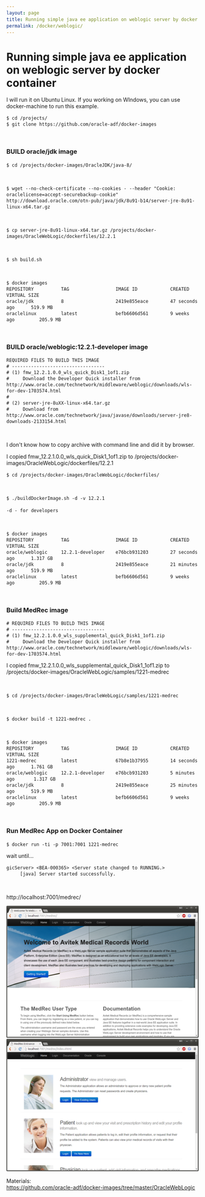 ```yaml
---
layout: page
title: Running simple java ee application on weblogic server by docker container
permalink: /docker/weblogic/
---
```


# Running simple java ee application on weblogic server by docker container

I will run it on Ubuntu Linux. If you working on WIndows, you can use docker-machine to run this example.

    $ cd /projects/
    $ git clone https://github.com/oracle-adf/docker-images

<br/>

### BUILD oracle/jdk image

    $ cd /projects/docker-images/OracleJDK/java-8/

<br/>

    $ wget --no-check-certificate --no-cookies - --header "Cookie: oraclelicense=accept-securebackup-cookie" http://download.oracle.com/otn-pub/java/jdk/8u91-b14/server-jre-8u91-linux-x64.tar.gz

<br/>

    $ cp server-jre-8u91-linux-x64.tar.gz /projects/docker-images/OracleWebLogic/dockerfiles/12.2.1

<br/>

    $ sh build.sh

<br/>

    $ docker images
    REPOSITORY          TAG                 IMAGE ID            CREATED             VIRTUAL SIZE
    oracle/jdk          8                   2419e855eace        47 seconds ago      519.9 MB
    oraclelinux         latest              befb6606d561        9 weeks ago         205.9 MB

<br/>

### BUILD oracle/weblogic:12.2.1-developer image

    REQUIRED FILES TO BUILD THIS IMAGE
    # ----------------------------------
    # (1) fmw_12.2.1.0.0_wls_quick_Disk1_1of1.zip
    #     Download the Developer Quick installer from http://www.oracle.com/technetwork/middleware/weblogic/downloads/wls-for-dev-1703574.html
    #
    # (2) server-jre-8uXX-linux-x64.tar.gz
    #     Download from http://www.oracle.com/technetwork/java/javase/downloads/server-jre8-downloads-2133154.html

<br/>

I don't know how to copy archive with command line and did it by browser.

I copied fmw_12.2.1.0.0_wls_quick_Disk1_1of1.zip to /projects/docker-images/OracleWebLogic/dockerfiles/12.2.1

    $ cd /projects/docker-images/OracleWebLogic/dockerfiles/

<br/>

    $ ./buildDockerImage.sh -d -v 12.2.1

    -d - for developers

<br/>

    $ docker images
    REPOSITORY          TAG                 IMAGE ID            CREATED             VIRTUAL SIZE
    oracle/weblogic     12.2.1-developer    e76bcb931203        27 seconds ago      1.317 GB
    oracle/jdk          8                   2419e855eace        21 minutes ago      519.9 MB
    oraclelinux         latest              befb6606d561        9 weeks ago         205.9 MB

<br/>

### Build MedRec image

    # REQUIRED FILES TO BUILD THIS IMAGE
    # ----------------------------------
    # (1) fmw_12.2.1.0.0_wls_supplemental_quick_Disk1_1of1.zip
    #     Download the Developer Quick installer from http://www.oracle.com/technetwork/middleware/weblogic/downloads/wls-for-dev-1703574.html

I copied fmw_12.2.1.0.0_wls_supplemental_quick_Disk1_1of1.zip to /projects/docker-images/OracleWebLogic/samples/1221-medrec

<br/>

    $ cd /projects/docker-images/OracleWebLogic/samples/1221-medrec

<br/>

    $ docker build -t 1221-medrec .

<br/>

    $ docker images
    REPOSITORY          TAG                 IMAGE ID            CREATED             VIRTUAL SIZE
    1221-medrec         latest              67b8e1b37955        14 seconds ago      1.761 GB
    oracle/weblogic     12.2.1-developer    e76bcb931203        5 minutes ago       1.317 GB
    oracle/jdk          8                   2419e855eace        25 minutes ago      519.9 MB
    oraclelinux         latest              befb6606d561        9 weeks ago         205.9 MB

<br/>

### Run MedRec App on Docker Container

    $ docker run -ti -p 7001:7001 1221-medrec

wait until...

    gicServer> <BEA-000365> <Server state changed to RUNNING.>
         [java] Server started successfully.

<br/>

http://localhost:7001/medrec/

<img src="/files/docker/weblogic/app/Docker_Java_App_Weblogic_Example_01.png" alt="Docker Java App Weblogic Example">

<br/>

<img src="/files/docker/weblogic/app/Docker_Java_App_Weblogic_Example_02.png" alt="Docker Java App Weblogic Example">

Materials:  
https://github.com/oracle-adf/docker-images/tree/master/OracleWebLogic
